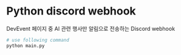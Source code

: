 # Python discord webhook

DevEvent 페이지 중 AI 관련 행사만 알림으로 전송하는 Discord webhook


```py
# use following command
python main.py
```